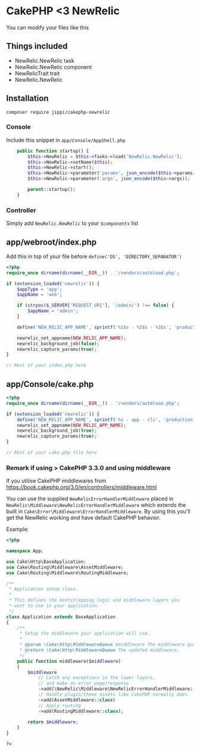 # CakePHP <3 NewRelic

You can modify your files like this

## Things included

- NewRelic.NewRelic task
- NewRelic.NewRelic component
- NewRelicTrait trait
- NewRelic.NewRelic

## Installation

```
composer require jippi/cakephp-newrelic
```


### Console

Include this snippet in `app/Console/AppShell.php`

```php
	public function startup() {
		$this->NewRelic = $this->Tasks->load('NewRelic.NewRelic');
		$this->NewRelic->setName($this);
		$this->NewRelic->start();
		$this->NewRelic->parameter('params', json_encode($this->params));
		$this->NewRelic->parameter('args', json_encode($this->args));

		parent::startup();
	}
```

### Controller

Simply add `NewRelic.NewRelic` to your `$components` list

## app/webroot/index.php

Add this in top of your file before `define('DS', 'DIRECTORY_SEPARATOR')`

```php
<?php
require_once dirname(dirname(__DIR__)) . '/vendors/autoload.php';

if (extension_loaded('newrelic')) {
	$appType = 'app';
	$appName = 'web';

	if (strpos($_SERVER['REQUEST_URI'], '/admin/') !== false) {
		$appName = 'admin';
	}

	define('NEW_RELIC_APP_NAME', sprintf('%1$s - %2$s - %3$s', 'production', $appType, $appName));

	newrelic_set_appname(NEW_RELIC_APP_NAME);
	newrelic_background_job(false);
	newrelic_capture_params(true);
}

// Rest of your index.php here
```

## app/Console/cake.php

```php
<?php
require_once dirname(dirname(__DIR__)) . '/vendors/autoload.php';

if (extension_loaded('newrelic')) {
	define('NEW_RELIC_APP_NAME', sprintf('%s - app - cli', 'production'));
	newrelic_set_appname(NEW_RELIC_APP_NAME);
	newrelic_background_job(true);
	newrelic_capture_params(true);
}

// Rest of your cake.php file here
```

### Remark if using > CakePHP 3.3.0 and using middleware
If you utilise CakePHP middlewares from https://book.cakephp.org/3.0/en/controllers/middleware.html 

You can use the supplied `NewRelicErrorHandlerMiddleware` placed in `NewRelic\Middleware\NewRelicErrorHandlerMiddleware` which extends the built in `Cake\Error\Middleware\ErrorHandlerMiddleware`. By using this you'll get the NewRelic working *and* have default CakePHP behavior.

Example:

```php
<?php

namespace App;

use Cake\Http\BaseApplication;
use Cake\Routing\Middleware\AssetMiddleware;
use Cake\Routing\Middleware\RoutingMiddleware;

/**
 * Application setup class.
 *
 * This defines the bootstrapping logic and middleware layers you
 * want to use in your application.
 */
class Application extends BaseApplication
{
    /**
     * Setup the middleware your application will use.
     *
     * @param \Cake\Http\MiddlewareQueue $middleware The middleware queue to setup.
     * @return \Cake\Http\MiddlewareQueue The updated middleware.
     */
    public function middleware($middleware)
    {
        $middleware
            // Catch any exceptions in the lower layers,
            // and make an error page/response
            ->add(\NewRelic\Middleware\NewRelicErrorHandlerMiddleware::class)
            // Handle plugin/theme assets like CakePHP normally does.
            ->add(AssetMiddleware::class)
            // Apply routing
            ->add(RoutingMiddleware::class);
	    
        return $middleware;
    }
}

?>
```
